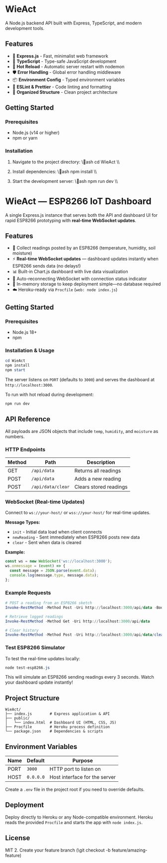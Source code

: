 ﻿# WieAct

A Node.js backend API built with Express, TypeScript, and modern development tools.

## Features

- 🚀 **Express.js** - Fast, minimalist web framework
- 📝 **TypeScript** - Type-safe JavaScript development
- 🔧 **Hot Reload** - Automatic server restart with nodemon
- 🛡️ **Error Handling** - Global error handling middleware
- 📦 **Environment Config** - Typed environment variables
- 🎯 **ESLint & Prettier** - Code linting and formatting
- 📁 **Organized Structure** - Clean project architecture

## Getting Started

### Prerequisites

- Node.js (v14 or higher)
- npm or yarn

### Installation

1. Navigate to the project directory:
   \\\ash
   cd WieAct
   \\\

2. Install dependencies:
   \\\ash
   npm install
   \\\

3. Start the development server:
   \\\ash
   npm run dev
   \\\

# WieAct — ESP8266 IoT Dashboard

A single Express.js instance that serves both the API and dashboard UI for rapid ESP8266 prototyping with **real-time WebSocket updates**.

## Features

- 📡 Collect readings posted by an ESP8266 (temperature, humidity, soil moisture)
- ⚡ **Real-time WebSocket updates** — dashboard updates instantly when ESP8266 sends data (no delays!)
- 📊 Built-in Chart.js dashboard with live data visualization
- 🔄 Auto-reconnecting WebSocket with connection status indicator
- 🧠 In-memory storage to keep deployment simple—no database required
- ☁️ Heroku-ready via `Procfile` (`web: node index.js`)

## Getting Started

### Prerequisites

- Node.js 18+
- npm

### Installation & Usage

```powershell
cd WieAct
npm install
npm start
```

The server listens on `PORT` (defaults to `3000`) and serves the dashboard at `http://localhost:3000`.

To run with hot reload during development:

```powershell
npm run dev
```

## API Reference

All payloads are JSON objects that include `temp`, `humidity`, and `moisture` as numbers.

### HTTP Endpoints

| Method | Path             | Description            |
|--------|------------------|------------------------|
| GET    | `/api/data`      | Returns all readings   |
| POST   | `/api/data`      | Adds a new reading     |
| POST   | `/api/data/clear`| Clears stored readings |

### WebSocket (Real-time Updates)

Connect to `ws://your-host/` or `wss://your-host/` for real-time updates.

**Message Types:**
- `init` - Initial data load when client connects
- `newReading` - Sent immediately when ESP8266 posts new data
- `clear` - Sent when data is cleared

**Example:**
```javascript
const ws = new WebSocket('ws://localhost:3000');
ws.onmessage = (event) => {
  const message = JSON.parse(event.data);
  console.log(message.type, message.data);
};
```

### Example Requests

```powershell
# POST a reading from an ESP8266 sketch
Invoke-RestMethod -Method Post -Uri http://localhost:3000/api/data -Body '{"temp":24.5,"humidity":60,"moisture":350}' -ContentType 'application/json'

# Retrieve logged readings
Invoke-RestMethod -Method Get -Uri http://localhost:3000/api/data

# Clear history
Invoke-RestMethod -Method Post -Uri http://localhost:3000/api/data/clear
```

### Test ESP8266 Simulator

To test the real-time updates locally:

```powershell
node test-esp8266.js
```

This will simulate an ESP8266 sending readings every 3 seconds. Watch your dashboard update instantly!

## Project Structure

```
WieAct/
├── index.js        # Express application & API
├── public/
│   └── index.html  # Dashboard UI (HTML, CSS, JS)
├── Procfile        # Heroku process definition
└── package.json    # Dependencies & scripts
```

## Environment Variables

| Name  | Default | Purpose                        |
|-------|---------|--------------------------------|
| PORT  | `3000`  | HTTP port to listen on         |
| HOST  | `0.0.0.0` | Host interface for the server |

Create a `.env` file in the project root if you need to override defaults.

## Deployment

Deploy directly to Heroku or any Node-compatible environment. Heroku reads the provided `Procfile` and starts the app with `node index.js`.

## License

MIT
2. Create your feature branch (\git checkout -b feature/amazing-feature\)
